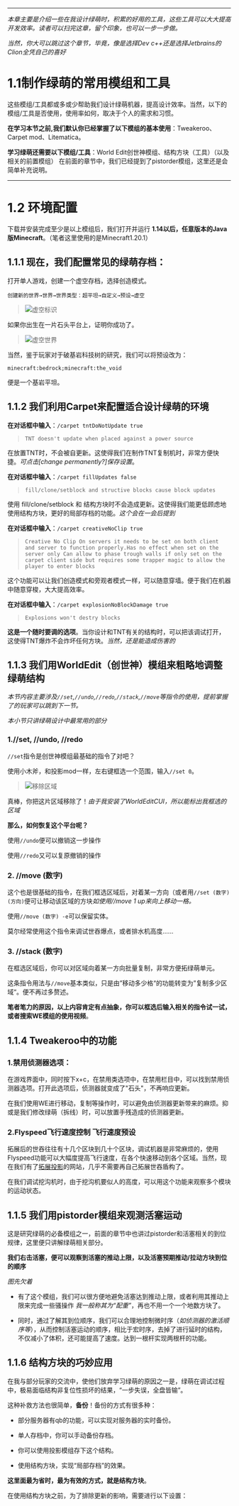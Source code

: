 ***

*本章主要是介绍一些在我设计绿萌时，积累的好用的工具，这些工具可以大大提高开发效率。读者可以扫完这章，留个印象，也可以一步一步做。*

*当然，你大可以跳过这个章节，毕竟，像是选择Dev c++还是选择Jetbrains的Clion全凭自己的喜好*

# 1.1制作绿萌的常用模组和工具

这些模组/工具都或多或少帮助我们设计绿萌机器，提高设计效率。当然，以下的模组/工具是否使用，使用率如何，取决于个人的需求和习惯。

**在学习本节之前,我们默认你已经掌握了以下模组的基本使用**：Tweakeroo、Carpet mod、Litematica。

**学习绿萌还需要以下模组/工具**：World Edit创世神模组、结构方块（工具）（以及相关的前置模组）
在前面的章节中，我们已经提到了pistorder模组，这里还是会简单补充说明。

***
# 1.2 环境配置

下载并安装完成至少是以上模组后，我们打开并运行 **1.14以后，任意版本的Java版Minecraft**。（笔者这里使用的是Minecraft1.20.1）

## 1.1.1 现在，我们配置常见的绿萌存档：

打开单人游戏，创建一个虚空存档，选择创造模式。

`创建新的世界→世界→世界类型：超平坦→自定义→预设→虚空`
>![虚空标识](img1/01-void.png)

如果你出生在一片石头平台上，证明你成功了。
>![虚空世界](img1/01-floot.png)

当然，鉴于玩家对于破基岩科技树的研究，我们可以将预设改为：

`minecraft:bedrock;minecraft:the_void`

便是一个基岩平坦。

## 1.1.2 我们利用Carpet来配置适合设计绿萌的环境

**在对话框中输入**：`/carpet tntDoNotUpdate true`

>`TNT doesn't update when placed against a power source`

在放置TNT时，不会被自更新。这使得我们在制作TNT复制机时，非常方便快捷。*可点击[change permanently?]保存设置*。

**在对话框中输入**：`/carpet fillUpdates false`
>`fill/clone/setblock and structive blocks cause block updates`

使用 fill/clone/setblock 和 结构方块时不会造成更新。这使得我们能更低顾虑地使用结构方块，更好的局部存档的功能。*这个会在一会后提到*

**在对话框中输入**：`/carpet creativeNoClip true`
>`Creative No Clip
>On servers it needs to be set on both client and server to function properly.Has no effect when set on the server only Can allow to phase trough walls if only set on the carpet client side but requires some trapper magic to allow the player to enter blocks`

这个功能可以让我们创造模式和旁观者模式一样，可以随意穿墙。便于我们在机器中随意穿梭，大大提高效率。

**在对话框中输入**：`/carpet explosionNoBlockDamage true`
>`Explosions won't destry blocks`

**这是一个随时要调的选项**。当你设计和TNT有关的结构时，可以把该调试打开，这使得TNT爆炸不会炸坏任何方块。*当然，还是能造成伤害的*

## 1.1.3 我们用WorldEdit（创世神）模组来粗略地调整绿萌结构

*本节内容主要涉及`//set`,`//undo`,`//redo`,`//stack`,`//move`等指令的使用，提前掌握了的玩家可以跳到下一节。*

*本小节只讲绿萌设计中最常用的部分*

### 1.//set, //undo, //redo

`//set`指令是创世神模组最基础的指令了对吧？

使用小木斧，和投影mod一样，左右键框选一个范围，输入`//set 0`。
>![移除区域](img1/01-7.png)

真棒，你把这片区域移除了！*由于我安装了WorldEditCUI，所以能标出我框选的区域*

**那么，如何恢复这个平台呢？**

使用`//undo`便可以撤销这一步操作

使用`//redo`又可以复原撤销的操作

### 2. //move (数字)

这个也是很基础的指令，在我们框选区域后，对着某一方向（或者用`//set (数字) (方向)`便可让移动该区域的方块*如使用//move 1 up来向上移动一格。*

使用`//move (数字) -e`可以保留实体。

莫尔经常使用这个指令来调试世吞爆点，或者排水机高度......

### 3. //stack (数字)

在框选区域后，你可以对区域向着某一方向批量复制，非常方便拓绿萌单元。

这条指令用法与`//move`基本类似，只是由”移动多少格“的功能转变为”复制多少区域“。便不再过多赘述。

**笔者笔力的原因，以上内容肯定有点抽象，你可以框选后输入相关的指令试一试，或者搜索WE模组的使用视频**。

## 1.1.4 Tweakeroo中的功能

### 1.禁用侦测器选项：

在游戏界面中，同时按下x+c，在禁用类选项中，在禁用栏目中，可以找到禁用侦测器选项。打开此选项后，侦测器就变成了"石头"，不再响应更新。

在我们使用WE进行移动，复制等操作时，可以避免由侦测器更新带来的麻烦。抑或是我们修改绿萌（拆线）时，可以放置手残造成的侦测器更新。

### 2.Flyspeed飞行速度控制 飞行速度预设

拓展后的世吞往往有十几个区块到几十个区块，调试机器是非常麻烦的，使用Flyspeed功能可以大幅度提高飞行速度，在各个快速移动到各个区域。当然，现在我们有了[拓展投影](https://redenmc.com/zh_cn/litematica/old)的网站，几乎不需要再自己拓展世吞盾构了。

在我们调试挖沟机时，由于挖沟机要似人的高度，可以用这个功能来观察多个模块的运动状态。

## 1.1.5 我们用pistorder模组来观测活塞运动

这是研究绿萌的必备模组之一，前面的章节中也讲过pistorder和活塞相关的到位规律，这里便只讲解绿萌相关部分。

**我们右击活塞，便可以观察到活塞的推动上限，以及活塞预期推动/拉动方块到位的顺序**

*图先欠着*

- 有了这个模组，我们可以很方便地避免活塞达到推动上限，或者利用其推动上限来完成一些骚操作 *我一般称其为“配重”*，再也不用一个一个地数方块了。

- 同时，通过了解其到位顺序，我们可以合理地控制微时序（*如侦测器的激活顺序等*），从而控制活塞运动的顺序，相比于宏时序，去掉了进行延时的结构，不仅减小了体积，还可能提高了速度。达到一根杆实现两根杆的功能。

## 1.1.6 结构方块的巧妙应用

在我与部分玩家的交流中，使他们放弃学习绿萌的原因之一是，绿萌在调试过程中，极易面临结构非复位性损坏的结果，“一步失误，全盘皆输”。

这种补救方法也很简单，**备份**！备份的方式有很多种：

- 部分服务器有qb的功能，可以实现对服务器的实时备份。
  
- 单人存档中，你可以手动备份存档。

- 你可以使用投影模组存下这个结构。

- 使用结构方块，实现“局部存档”的效果。

**这里面最为省时，最为有效的方式，就是结构方块**。

在使用结构方块之前，为了排除更新的影响，需要进行以下设置：

